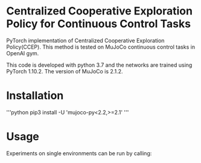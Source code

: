 # Centralized Cooperative Exploration Policy for Continuous Control Tasks

PyTorch implementation of Centralized Cooperative Exploration Policy(CCEP). This method is tested on MuJoCo continuous control tasks in OpenAI gym. 

This code is developed with python 3.7 and the networks are trained using PyTorch 1.10.2. The version of MuJoCo is 2.1.2.
 
# Installation

'''python
pip3 install -U 'mujoco-py<2.2,>=2.1'
'''

# Usage

Experiments on single environments can be run by calling:
